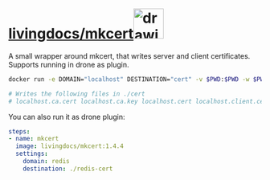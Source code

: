 # [livingdocs/mkcert](https://github.com/livingdocsIO/docker/mkcert) ​ ​ ​​[<img src="https://www.docker.com/wp-content/uploads/2022/03/horizontal-logo-monochromatic-white.png" alt="drawing" width="60"/>](https://hub.docker.com/r/livingdocs/mkcert)



A small wrapper around mkcert, that writes server and client certificates.
Supports running in drone as plugin.

```bash
docker run -e DOMAIN="localhost" DESTINATION="cert" -v $PWD:$PWD -w $PWD --rm -it livingdocs/mkcert

# Writes the following files in ./cert
# localhost.ca.cert localhost.ca.key localhost.cert localhost.client.cert localhost.client.key localhost.key
```

You can also run it as drone plugin:
```yaml
steps:
- name: mkcert
  image: livingdocs/mkcert:1.4.4
  settings:
    domain: redis
    destination: ./redis-cert
```
